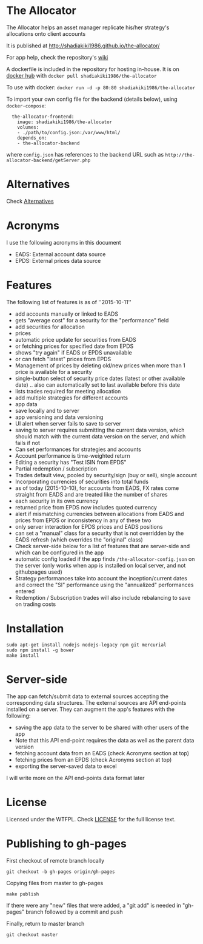 # The Allocator
The Allocator helps an asset manager replicate his/her strategy's allocations onto client accounts

It is published at http://shadiakiki1986.github.io/the-allocator/

For app help, check the repository's [wiki](https://github.com/shadiakiki1986/the-allocator/wiki)

A dockerfile is included in the repository for hosting in-house.
It is on [docker hub](hub.docker.com) with `docker pull shadiakiki1986/the-allocator`

To use with docker: `docker run -d -p 80:80 shadiakiki1986/the-allocator`

To import your own config file for the backend (details below), using `docker-compose`:
```
  the-allocator-frontend:
    image: shadiakiki1986/the-allocator
    volumes:
    - ./path/to/config.json:/var/www/html/
    depends_on:
    - the-allocator-backend
```
where `config.json` has references to the backend URL such as `http://the-allocator-backend/getServer.php`

# Alternatives
Check [Alternatives](Alternatives.md)

# Acronyms
I use the following acronyms in this document
* EADS: External account data source
* EPDS: External prices data source

# Features
The following list of features is as of ''2015-10-11''
* add accounts manually or linked to EADS
 * gets "average cost" for a security for the "performance" field
* add securities for allocation
* prices
 * automatic price update for securities from EADS
 * or fetching prices for specified date from EPDS
  * shows "try again" if EADS or EPDS unavailable
 * or can fetch "latest" prices from EPDS
 * Management of prices by deleting old/new prices when more than 1 price is available for a security
* single-button select of security price dates (latest or other available date) .. also can automatically set to last available before this date
* lists trades required for meeting allocation
* add multiple strategies for different accounts
* app data
 * save locally and to server
 * app versioning and data versioning
  * UI alert when server fails to save to server
  * saving to server requires submitting the current data version, which should match with the current data version on the server, and which fails if not
* Can set performances for strategies and accounts
 * Account performance is time-weighted return
* Editing a security has "Test ISIN from EPDS"
* Partial redemption / subscription
* Trades default view, pooled by security/sign (buy or sell), single account
* Incorporating currencies of securities into total funds
 * as of today (2015-10-10), for accounts from EADS, FX rates come straight from EADS and are treated like the number of shares
* each security in its own currency
 * returned price from EPDS now includes quoted currency
 * alert if mismatching currencies between allocations from EADS and prices from EPDS or inconsistency in any of these two
* only server interaction for EPDS prices and EADS positions
* can set a "manual" class for a security that is not overridden by the EADS refresh (which overrides the "original" class)
* Check server-side below for a list of features that are server-side and which can be configured in the app
 * automatic config loaded if the app finds `/the-allocator-config.json` on the server (only works when app is installed on local server, and not githubpages used)
* Strategy performances take into account the inception/current dates and correct the "SI" performance using the "annualized" performances entered
* Redemption / Subscription trades will also include rebalancing to save on trading costs

# Installation

    sudo apt-get install nodejs nodejs-legacy npm git mercurial
    sudo npm install -g bower
    make install

# Server-side
The app can fetch/submit data to external sources accepting the corresponding data structures.
The external sources are API end-points installed on a server.
They can augment the app's features with the following:
* saving the app data to the server to be shared with other users of the app
 * Note that this API end-point requires the data as well as the parent data version
* fetching account data from an EADS (check Acronyms section at top)
* fetching prices from an EPDS (check Acronyms section at top)
* exporting the server-saved data to excel

I will write more on the API end-points data format later

# License
Licensed under the WTFPL. Check [LICENSE](LICENSE.md) for the full license text.

# Publishing to gh-pages

First checkout of remote branch locally

    git checkout -b gh-pages origin/gh-pages

Copying files from master to gh-pages

    make publish

If there were any "new" files that were added, a "git add" is needed in "gh-pages" branch followed by a commit and push

Finally, return to master branch

    git checkout master
